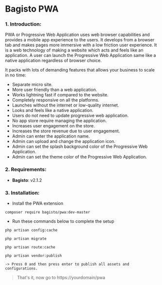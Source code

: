 # Bagisto PWA

### 1. Introduction:

PWA or Progressive Web Application uses web browser capabilities and provides a mobile app experience to the users.
It develops from a browser tab and makes pages more immersive with a low friction user experience.
It is a web technology of making a website which acts and feels like an application.
A user can launch the Progressive Web Application same like a native application regardless of browser choice.

It packs with lots of demanding features that allows your business to scale in no time:

* Separate micro site.
* More user friendly than a web application.
* Works lightning fast if compared to the website.
* Completely responsive on all the platforms.
* Launches without the internet or low-quality internet.
* Looks and feels like a native application.
* Users do not need to update progressive web application.
* No app store require managing the application.
* Increases user engagement on the store.
* Increases the store revenue due to user engagement.
* Admin can enter the application name.
* Admin can upload and change the application icon.
* Admin can set the splash background color of the Progressive Web Application.
* Admin can set the theme color of the Progressive Web Application.


### 2. Requirements:

* **Bagisto**: v2.1.2


### 3. Installation:
* Install the PWA extension
```
composer require bagisto/pwa:dev-master
```

* Run these commands below to complete the setup

```
php artisan config:cache
```

```
php artisan migrate
```

```
php artisan route:cache
```

```
php artisan vendor:publish

-> Press 0 and then press enter to publish all assets and configurations.
```

> That's it, now go to https://yourdomain/pwa
